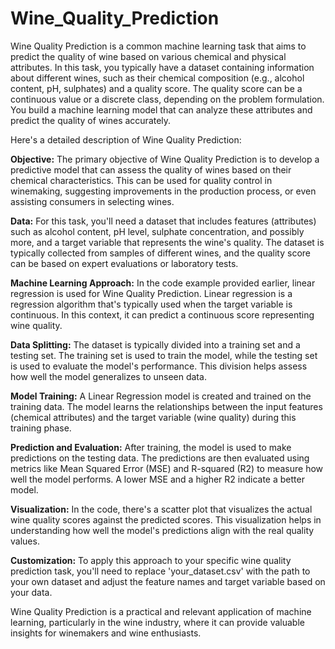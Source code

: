 # Wine_Quality_Prediction
Wine Quality Prediction is a common machine learning task that aims to predict the quality of wine based on various chemical and physical attributes. In this task, you typically have a dataset containing information about different wines, such as their chemical composition (e.g., alcohol content, pH, sulphates) and a quality score. The quality score can be a continuous value or a discrete class, depending on the problem formulation. You build a machine learning model that can analyze these attributes and predict the quality of wines accurately.

Here's a detailed description of Wine Quality Prediction:

**Objective:**
The primary objective of Wine Quality Prediction is to develop a predictive model that can assess the quality of wines based on their chemical characteristics. This can be used for quality control in winemaking, suggesting improvements in the production process, or even assisting consumers in selecting wines.

**Data:**
For this task, you'll need a dataset that includes features (attributes) such as alcohol content, pH level, sulphate concentration, and possibly more, and a target variable that represents the wine's quality. The dataset is typically collected from samples of different wines, and the quality score can be based on expert evaluations or laboratory tests.

**Machine Learning Approach:**
In the code example provided earlier, linear regression is used for Wine Quality Prediction. Linear regression is a regression algorithm that's typically used when the target variable is continuous. In this context, it can predict a continuous score representing wine quality.

**Data Splitting:**
The dataset is typically divided into a training set and a testing set. The training set is used to train the model, while the testing set is used to evaluate the model's performance. This division helps assess how well the model generalizes to unseen data.

**Model Training:**
A Linear Regression model is created and trained on the training data. The model learns the relationships between the input features (chemical attributes) and the target variable (wine quality) during this training phase.

**Prediction and Evaluation:**
After training, the model is used to make predictions on the testing data. The predictions are then evaluated using metrics like Mean Squared Error (MSE) and R-squared (R2) to measure how well the model performs. A lower MSE and a higher R2 indicate a better model.

**Visualization:**
In the code, there's a scatter plot that visualizes the actual wine quality scores against the predicted scores. This visualization helps in understanding how well the model's predictions align with the real quality values.

**Customization:**
To apply this approach to your specific wine quality prediction task, you'll need to replace 'your_dataset.csv' with the path to your own dataset and adjust the feature names and target variable based on your data.

Wine Quality Prediction is a practical and relevant application of machine learning, particularly in the wine industry, where it can provide valuable insights for winemakers and wine enthusiasts.

